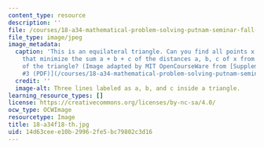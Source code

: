 ```yaml
---
content_type: resource
description: ''
file: /courses/18-a34-mathematical-problem-solving-putnam-seminar-fall-2018/14d63ceee10b29962fe5bc79802c3d16_18-a34f18-th.jpg
file_type: image/jpeg
image_metadata:
  caption: 'This is an equilateral triangle. Can you find all points x in the triangle
    that minimize the sum a + b + c of the distances a, b, c of x from the three sides
    of the triangle? (Image adapted by MIT OpenCourseWare from [Supplementary Problems
    #3 (PDF)](/courses/18-a34-mathematical-problem-solving-putnam-seminar-fall-2018/resources/mit18_a34f18supp3).)'
  credit: ''
  image-alt: Three lines labeled as a, b, and c inside a triangle.
learning_resource_types: []
license: https://creativecommons.org/licenses/by-nc-sa/4.0/
ocw_type: OCWImage
resourcetype: Image
title: 18-a34f18-th.jpg
uid: 14d63cee-e10b-2996-2fe5-bc79802c3d16
---
```

